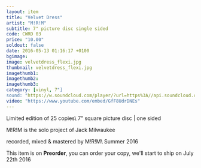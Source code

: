 ```yaml
---
layout: item
title: "Velvet Dress"
artist: "M!R!M"
subtitle: 7" picture disc single sided
code: CWRD 03
price: "10.00"
soldout: false
date: 2016-05-13 01:16:17 +0100
bgimage:
image: velvetdress_flexi.jpg
thumbnail: velvetdress_flexi.jpg
imagethumb1:
imagethumb2:
imagethumb3:
category: [vinyl, 7"]
sound: "https://w.soundcloud.com/player/?url=https%3A//api.soundcloud.com/tracks/265939022&amp;color=000000&amp;auto_play=false&amp;hide_related=false&amp;show_comments=true&amp;show_user=true&amp;show_reposts=false"
video: "https://www.youtube.com/embed/GfF8UdrDNEs"
---
```


Limited edition of 25 copies\\
7" square picture disc | one sided

M!R!M is the solo project of Jack Milwaukee

recorded, mixed & mastered by M!R!M\\
Summer 2016

This item is on  **Preorder**, you can order your copy,
we'll start to ship on July 22th 2016
